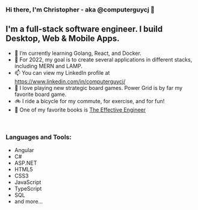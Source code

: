 ### Hi there, I'm Christopher - aka @computerguycj 👋

## I'm a full-stack software engineer. I build Desktop, Web & Mobile Apps.
- 🌱 I’m currently learning Golang, React, and Docker.
- 💞️ For 2022, my goal is to create several applications in different stacks, including MERN and LAMP.
- 📫 You can view my LinkedIn profile at https://www.linkedin.com/in/computerguycj/
- 🎲 I love playing new strategic board games. Power Grid is by far my favorite board game.
- 🚲 I ride a bicycle for my commute, for exercise, and for fun!
- 📘 One of my favorite books is [The Effective Engineer](https://www.effectiveengineer.com/book)
<br />

### Languages and Tools:
- Angular
- C#
- ASP.NET
- HTML5
- CSS3
- JavaScript
- TypeScript
- SQL
- and more...
